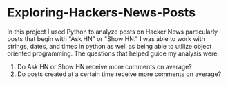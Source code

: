 # Exploring-Hackers-News-Posts
In this project I used Python to analyze posts on Hacker News particularly posts that begin with "Ask HN" or "Show HN." I was able to work with strings, dates, and times in python as well as being able to utilize object oriented programming. The questions that helped guide my analysis were: 
1. Do Ask HN or Show HN receive more comments on average? 
2. Do posts created at a certain time receive more comments on average?
